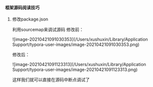 #### 框架源码阅读技巧

1. 修改package.json

   利用sourcemap来调试源码
   修改前：

   ![image-20210421091030353](/Users/xushuxin/Library/Application Support/typora-user-images/image-20210421091030353.png)

   修改后：

   ![image-20210421091123313](/Users/xushuxin/Library/Application Support/typora-user-images/image-20210421091123313.png)
   
   这样我们就可以直接在源码中断点调试了